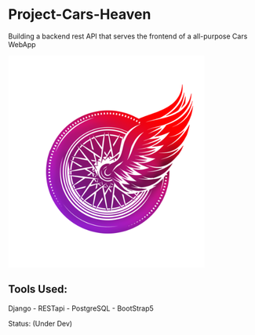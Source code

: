 # Project-Cars-Heaven
Building a backend rest API that serves the frontend of a all-purpose Cars WebApp

<img src="https://github.com/Emad-Eldin-G/Cars-Heaven/blob/master/frontend/static/media/Cars-heaven-Logo.png" alt="Cars Heaven" width="400"/> 

Tools Used:
-------------------
Django - RESTapi - PostgreSQL - BootStrap5

Status: (Under Dev)
